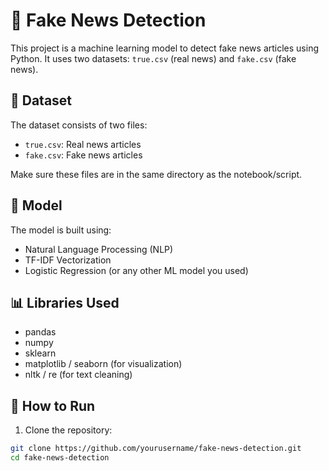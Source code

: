 # 📰 Fake News Detection

This project is a machine learning model to detect fake news articles using Python. It uses two datasets: `true.csv` (real news) and `fake.csv` (fake news).

## 📁 Dataset

The dataset consists of two files:
- `true.csv`: Real news articles
- `fake.csv`: Fake news articles

Make sure these files are in the same directory as the notebook/script.

## 🧠 Model

The model is built using:
- Natural Language Processing (NLP)
- TF-IDF Vectorization
- Logistic Regression (or any other ML model you used)

## 📊 Libraries Used

- pandas
- numpy
- sklearn
- matplotlib / seaborn (for visualization)
- nltk / re (for text cleaning)

## 🚀 How to Run

1. Clone the repository:

```bash
git clone https://github.com/yourusername/fake-news-detection.git
cd fake-news-detection

